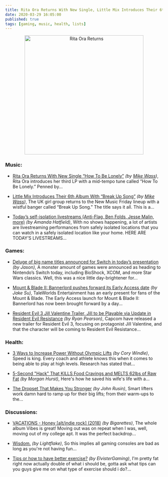 ```yaml
---
title: Rita Ora Returns With New Single, Little Mix Introduces Their 6th Album
date: 2020-03-29 16:05:00
published: true
tags: [gaming, music, health, lists]
---
```


<p align="center">
    <img src="https://www.idolator.com/wp-content/uploads/sites/10/2020/03/rita-ora-how-to-be-lonely-83146-620x413.jpg" alt="Rita Ora Returns" width="380" />
</p>

### Music:
*   [Rita Ora Returns With New Single “How To Be Lonely”](https://www.idolator.com/7908020/rita-ora-returns-with-new-single-how-to-be-lonely) <i>(by <a href="https://twitter.com/mikewassmusic">Mike Wass</a>)</i>, Rita Ora introduces her third LP with a mid-tempo tune called “How To Be Lonely.” Penned by...

*   [Little Mix Introduces Their 6th Album With “Break Up Song”](https://www.idolator.com/7908518/little-mix-introduces-their-6th-album-with-break-up-song) <i>(by <a href="https://twitter.com/mikewassmusic">Mike Wass</a>)</i>, The UK girl group returns to the New Music Friday lineup with a wistful banger called “Break Up Song.” The title says it all. This is a...

*   [Today’s self-isolation livestreams (Anti-Flag, Ben Folds, Jesse Malin, more)](http://www.brooklynvegan.com/todays-self-isolation-livestreams-anti-flag-ben-folds-jesse-malin-more/) <i>(by Amanda Hatfield)</i>, With no shows happening, a lot of artists are livestreaming performances from safely isolated locations that you can watch in a safely isolated location like your home. HERE ARE TODAY’S LIVESTREAMS...

### Games:
*   [Deluge of big name titles announced for Switch in today’s presentation](http://brutalgamer.com/2020/03/26/deluge-of-big-name-titles-announced-for-switch-in-todays-presentation/) <i>(by Jason)</i>,
A monster amount of games were announced as heading to Nintendo’s Switch today, including BioShock, XCOM, and more Star Wars classics. Well, this was a nice little day-brightener for...

*   [Mount & Blade II: Bannerlord pushes forward its Early Access date](https://www.pcinvasion.com/mount-blade-ii-bannerlord-pushes-forward-its-early-access-date/) <i>(by Jake Su)</i>, TaleWorlds Entertainment has an early present for fans of the Mount & Blade. The Early Access launch for Mount & Blade II: Bannerlord has now been brought forward by a day...

*   [Resident Evil 3 Jill Valentine Trailer, Jill to be Playable via Update in Resident Evil Resistance](https://nichegamer.com/2020/03/27/resident-evil-3-jill-valentine-trailer-jill-to-be-playable-via-update-in-resident-evil-resistance/) <i>(by Ryan Pearson)</i>, Capcom have released a new trailer for Resident Evil 3, focusing on protagonist Jill Valentine, and that the character will be coming to Resident Evil Resistance...

### Health:
*   [3 Ways to Increase Power Without Olympic Lifts](https://www.stack.com/a/3-ways-to-increase-power-without-olympic-lifts) <i>(by Cory Windle)</i>, Speed is king. Every coach and athlete knows this when it comes to being able to play at high levels. Research has stated that...

*   [5-Second "Hack" That KILLS Food Cravings and MELTS 62lbs of Raw Fat](https://bit.ly/2J5fwrn) <i>(by Morgan Hurst)</i>, Here's how he saved his wife's life with a...

*   [The Dropset That Makes You Stronger](https://www.bodybuilding.com/content/the-dropset-that-makes-you-stronger.html) <i>(by John Rusin)</i>, Smart lifters work damn hard to ramp up for their big lifts; from their warm-ups to the...

### Discussions:
*   [VACATIONS - Honey [alt/indie rock] (2018)](https://www.reddit.com/r/listentothis/comments/fr1hsq/vacations_honey_altindie_rock_2018/) <i>(by Bigarettes)</i>, The whole album Vibes is great! Moving out was on repeat when I was, well, moving out of my college apt. It was the perfect backdrop...

*   [Wisdom.](https://www.reddit.com/r/gaming/comments/fqzcc2/wisdom/) <i>(by Lightflake)</i>, So this implies all gaming consoles are bad as long as you're not having fun...

*   [Tips or how to have better exercise?](https://www.reddit.com/r/Fitness/comments/fr2efn/tips_or_how_to_have_better_exercise/) <i>(by ElvisterGaming)</i>, I'm pretty fat right now actually double of what i should be, gotta ask what tips can you guys give me on what type of exercise should i do?...
